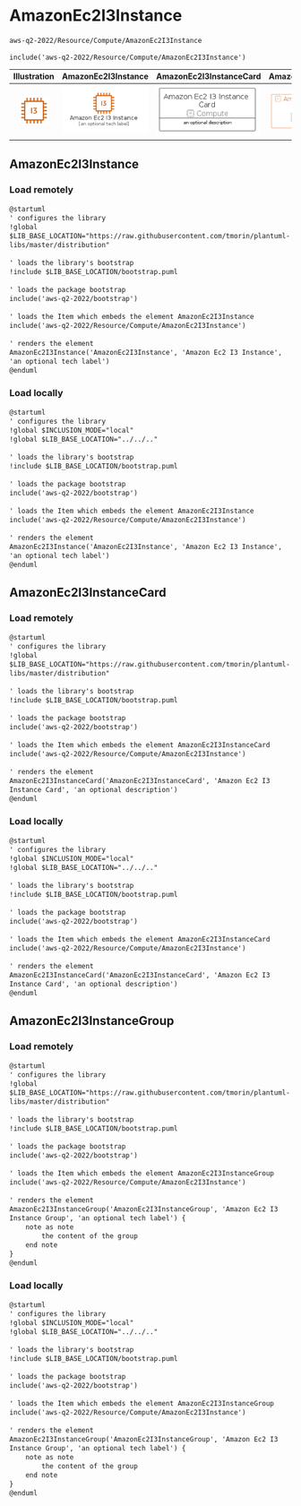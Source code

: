 # AmazonEc2I3Instance


```text
aws-q2-2022/Resource/Compute/AmazonEc2I3Instance
```

```text
include('aws-q2-2022/Resource/Compute/AmazonEc2I3Instance')
```



| Illustration | AmazonEc2I3Instance | AmazonEc2I3InstanceCard | AmazonEc2I3InstanceGroup |
| :---: | :---: | :---: | :---: |
| ![illustration for Illustration](../../../aws-q2-2022/Resource/Compute/AmazonEc2I3Instance.png) | ![illustration for AmazonEc2I3Instance](../../../aws-q2-2022/Resource/Compute/AmazonEc2I3Instance.Local.png) | ![illustration for AmazonEc2I3InstanceCard](../../../aws-q2-2022/Resource/Compute/AmazonEc2I3InstanceCard.Local.png) | ![illustration for AmazonEc2I3InstanceGroup](../../../aws-q2-2022/Resource/Compute/AmazonEc2I3InstanceGroup.Local.png) |




## AmazonEc2I3Instance

### Load remotely
```plantuml
@startuml
' configures the library
!global $LIB_BASE_LOCATION="https://raw.githubusercontent.com/tmorin/plantuml-libs/master/distribution"

' loads the library's bootstrap
!include $LIB_BASE_LOCATION/bootstrap.puml

' loads the package bootstrap
include('aws-q2-2022/bootstrap')

' loads the Item which embeds the element AmazonEc2I3Instance
include('aws-q2-2022/Resource/Compute/AmazonEc2I3Instance')

' renders the element
AmazonEc2I3Instance('AmazonEc2I3Instance', 'Amazon Ec2 I3 Instance', 'an optional tech label')
@enduml
```

### Load locally
```plantuml
@startuml
' configures the library
!global $INCLUSION_MODE="local"
!global $LIB_BASE_LOCATION="../../.."

' loads the library's bootstrap
!include $LIB_BASE_LOCATION/bootstrap.puml

' loads the package bootstrap
include('aws-q2-2022/bootstrap')

' loads the Item which embeds the element AmazonEc2I3Instance
include('aws-q2-2022/Resource/Compute/AmazonEc2I3Instance')

' renders the element
AmazonEc2I3Instance('AmazonEc2I3Instance', 'Amazon Ec2 I3 Instance', 'an optional tech label')
@enduml
```

## AmazonEc2I3InstanceCard

### Load remotely
```plantuml
@startuml
' configures the library
!global $LIB_BASE_LOCATION="https://raw.githubusercontent.com/tmorin/plantuml-libs/master/distribution"

' loads the library's bootstrap
!include $LIB_BASE_LOCATION/bootstrap.puml

' loads the package bootstrap
include('aws-q2-2022/bootstrap')

' loads the Item which embeds the element AmazonEc2I3InstanceCard
include('aws-q2-2022/Resource/Compute/AmazonEc2I3Instance')

' renders the element
AmazonEc2I3InstanceCard('AmazonEc2I3InstanceCard', 'Amazon Ec2 I3 Instance Card', 'an optional description')
@enduml
```

### Load locally
```plantuml
@startuml
' configures the library
!global $INCLUSION_MODE="local"
!global $LIB_BASE_LOCATION="../../.."

' loads the library's bootstrap
!include $LIB_BASE_LOCATION/bootstrap.puml

' loads the package bootstrap
include('aws-q2-2022/bootstrap')

' loads the Item which embeds the element AmazonEc2I3InstanceCard
include('aws-q2-2022/Resource/Compute/AmazonEc2I3Instance')

' renders the element
AmazonEc2I3InstanceCard('AmazonEc2I3InstanceCard', 'Amazon Ec2 I3 Instance Card', 'an optional description')
@enduml
```

## AmazonEc2I3InstanceGroup

### Load remotely
```plantuml
@startuml
' configures the library
!global $LIB_BASE_LOCATION="https://raw.githubusercontent.com/tmorin/plantuml-libs/master/distribution"

' loads the library's bootstrap
!include $LIB_BASE_LOCATION/bootstrap.puml

' loads the package bootstrap
include('aws-q2-2022/bootstrap')

' loads the Item which embeds the element AmazonEc2I3InstanceGroup
include('aws-q2-2022/Resource/Compute/AmazonEc2I3Instance')

' renders the element
AmazonEc2I3InstanceGroup('AmazonEc2I3InstanceGroup', 'Amazon Ec2 I3 Instance Group', 'an optional tech label') {
    note as note
        the content of the group
    end note
}
@enduml
```

### Load locally
```plantuml
@startuml
' configures the library
!global $INCLUSION_MODE="local"
!global $LIB_BASE_LOCATION="../../.."

' loads the library's bootstrap
!include $LIB_BASE_LOCATION/bootstrap.puml

' loads the package bootstrap
include('aws-q2-2022/bootstrap')

' loads the Item which embeds the element AmazonEc2I3InstanceGroup
include('aws-q2-2022/Resource/Compute/AmazonEc2I3Instance')

' renders the element
AmazonEc2I3InstanceGroup('AmazonEc2I3InstanceGroup', 'Amazon Ec2 I3 Instance Group', 'an optional tech label') {
    note as note
        the content of the group
    end note
}
@enduml
```


